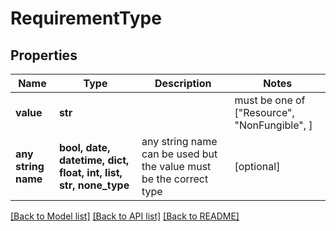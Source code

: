# RequirementType


## Properties
Name | Type | Description | Notes
------------ | ------------- | ------------- | -------------
**value** | **str** |  |  must be one of ["Resource", "NonFungible", ]
**any string name** | **bool, date, datetime, dict, float, int, list, str, none_type** | any string name can be used but the value must be the correct type | [optional]

[[Back to Model list]](../README.md#documentation-for-models) [[Back to API list]](../README.md#documentation-for-api-endpoints) [[Back to README]](../README.md)


